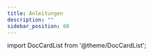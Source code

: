 ```yaml
---
title: Anleitungen
description: ""
sidebar_position: 60
---
```


import DocCardList from '@theme/DocCardList';

<DocCardList />
